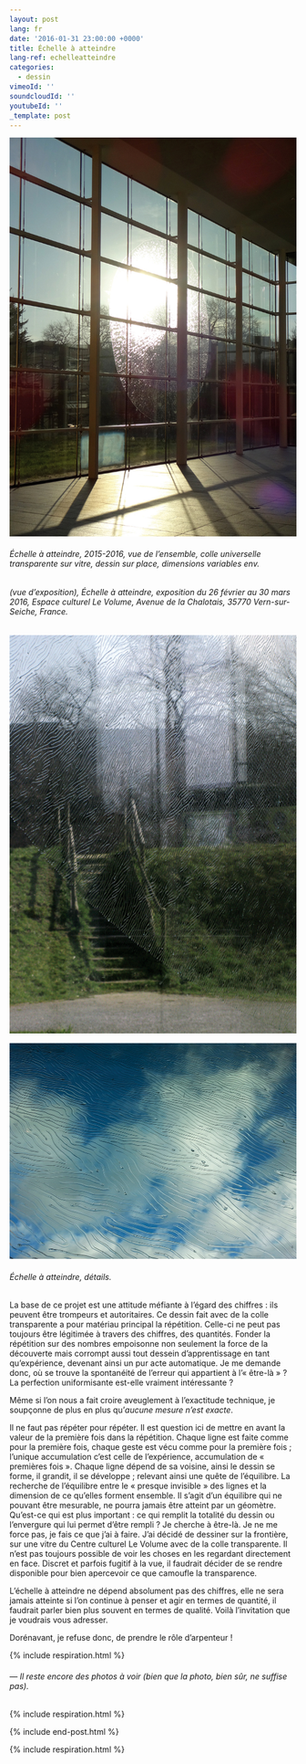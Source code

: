 ```yaml
---
layout: post
lang: fr
date: '2016-01-31 23:00:00 +0000'
title: Échelle à atteindre
lang-ref: echelleatteindre
categories:
  - dessin
vimeoId: ''
soundcloudId: ''
youtubeId: ''
_template: post
---
```





![](/imgs/echelle-a-atteindre-2015-2016-up.jpg)

###### _Échelle à atteindre_, 2015-2016, vue de l’ensemble, colle universelle transparente sur vitre, dessin sur place, dimensions variables env.

###### (vue d’exposition), _Échelle à atteindre_, exposition du 26 février au 30 mars 2016, Espace culturel Le Volume, Avenue de la Chalotais, 35770 Vern-sur-Seiche, France.

![](/imgs/echelle-a-atteindre-2015-2016-det-2-up.jpg)

![](/imgs/echelle-a-atteindre-2015-2016-det-1-up.jpg)

###### _Échelle à atteindre_, détails.

La base de ce projet est une attitude méfiante à l’égard des chiffres : ils peuvent être trompeurs et autoritaires. Ce dessin fait avec de la colle transparente a pour matériau principal la répétition. Celle-ci ne peut pas toujours être légitimée à travers des chiffres, des quantités. Fonder la répétition sur des nombres empoisonne non seulement la force de la découverte mais corrompt aussi tout dessein d’apprentissage en tant qu’expérience, devenant ainsi un pur acte automatique. Je me demande donc, où se trouve la spontanéité de l’erreur qui appartient à l’« être-là » ? La perfection uniformisante est-elle vraiment intéressante ?

Même si l’on nous a fait croire aveuglement à l’exactitude technique, je soupçonne de plus en plus qu’_aucune mesure n’est exacte_.

Il ne faut pas répéter pour répéter. Il est question ici de mettre en avant la valeur de la première fois dans la répétition. Chaque ligne est faite comme pour la première fois, chaque geste est vécu comme pour la première fois ; l’unique accumulation c’est celle de l’expérience, accumulation de « premières fois ». Chaque ligne dépend de sa voisine, ainsi le dessin se forme, il grandit, il se développe ; relevant ainsi une quête de l’équilibre. La recherche de l’équilibre entre le « presque invisible » des lignes et la dimension de ce qu’elles forment ensemble. Il s’agit d’un équilibre qui ne pouvant être mesurable, ne pourra jamais être atteint par un géomètre. Qu’est-ce qui est plus important : ce qui remplit la totalité du dessin ou l’envergure qui lui permet d’être rempli ? Je cherche à être-là. Je ne me force pas, je fais ce que j’ai à faire. J’ai décidé de dessiner sur la frontière, sur une vitre du Centre culturel Le Volume avec de la colle transparente. Il n’est pas toujours possible de voir les choses en les regardant directement en face. Discret et parfois fugitif à la vue, il faudrait décider de se rendre disponible pour bien apercevoir ce que camoufle la transparence.

L’échelle à atteindre ne dépend absolument pas des chiffres, elle ne sera jamais atteinte si l’on continue à penser et agir en termes de quantité, il faudrait parler bien plus souvent en termes de qualité. Voilà l’invitation que je voudrais vous adresser.

Dorénavant, je refuse donc, de prendre le rôle d’arpenteur !

{% include respiration.html %}

###### _— Il reste encore des photos à voir (bien que la photo, bien sûr, ne suffise pas)._

{% include respiration.html %}

{% include end-post.html %}

{% include respiration.html %}
